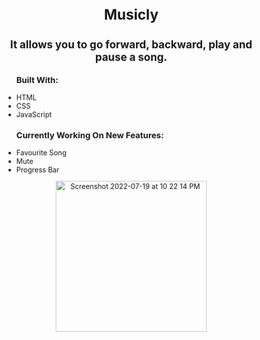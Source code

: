 <h1 align="center"> Musicly </h1>
<h2 align="center">It allows you to go forward, backward, play and pause a song.</h2>
<ul><h3>Built With:</h3>
<li>HTML</li>
<li>CSS</li>
<li>JavaScript</li>
</ul>

<ul><h3>Currently Working On New Features:</h3>
  <li>Favourite Song</li>
  <li>Mute</li>
  <li>Progress Bar</li>
</ul>
<p align="center"><img  width="300" alt="Screenshot 2022-07-19 at 10 22 14 PM" src="https://user-images.githubusercontent.com/91233999/179811961-c41b2e63-51b7-4a9b-b39e-50e49833e314.png"></p>
